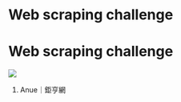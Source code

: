 # Web scraping challenge


# Web scraping challenge
![](@attachment/Clipboard_2021-06-25-23-36-00.png)

1. Anue｜鉅亨網


